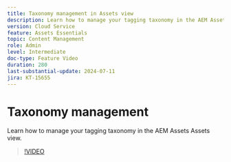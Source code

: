 ```yaml
---
title: Taxonomy management in Assets view
description: Learn how to manage your tagging taxonomy in the AEM Assets Assets view.
version: Cloud Service
feature: Assets Essentials
topic: Content Management
role: Admin
level: Intermediate
doc-type: Feature Video
duration: 280
last-substantial-update: 2024-07-11
jira: KT-15655
---
```


# Taxonomy management

Learn how to manage your tagging taxonomy in the AEM Assets Assets view.

>[!VIDEO](https://video.tv.adobe.com/v/3431081/?learn=on)
